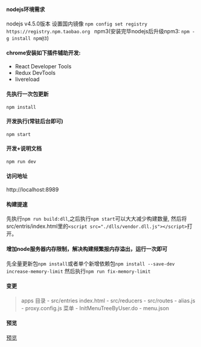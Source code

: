 #### nodejs环境需求
nodejs v4.5.0版本
设置国内镜像
`npm config set registry https://registry.npm.taobao.org `
npm3(安装完毕nodejs后升级npm3: `npm -g install npm@3`)

#### chrome安装如下插件辅助开发:
- React Developer Tools
- Redux DevTools
- livereload

#### 先执行一次包更新
`npm install`

#### 开发执行(常驻后台即可)
`npm start`

#### 开发+说明文档
`npm run dev`

#### 访问地址
http://localhost:8989

#### 构建提速
先执行`npm run build:dll`,之后执行`npm start`可以大大减少构建数量,
然后将src/entris/index.html里的`<script src="./dlls/vendor.dll.js"></script>`打开。

#### 增加node服务器内存限制，解决构建频繁报内存溢出，运行一次即可
先全量更新包`npm install`或者单个新增依赖包`npm install --save-dev increase-memory-limit`
然后执行`npm run fix-memory-limit`



#### 变更
> apps 目录 - src/entries index.html - src/reducers - src/routes - alias.js - proxy.config.js
> 菜单 - InitMenuTreeByUser.do - menu.json


#### 预览
[预览](./runImg.png)
